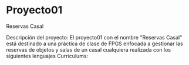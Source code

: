 # Proyecto01
Reservas Casal

Descripción del proyecto:
El proyecto01 con el nombre "Reservas Casal" está destinado a una práctica de clase de FPGS enfocada a gestionar las reservas de objetos y salas de un casal cualquiera realizada con los siguientes lenguajes
Curriculums:
